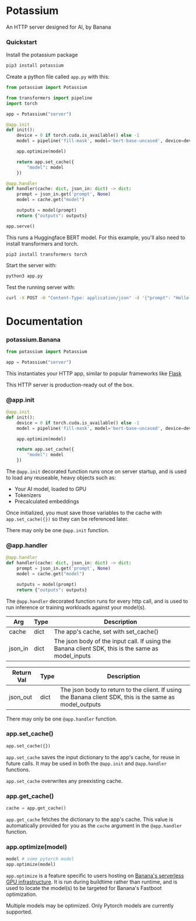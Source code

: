 # Potassium

An HTTP server designed for AI, by Banana

### Quickstart

Install the potassium package

```bash
pip3 install potassium
```

Create a python file called `app.py` with this:

```python
from potassium import Potassium

from transformers import pipeline
import torch

app = Potassium("server")

@app.init
def init():
    device = 0 if torch.cuda.is_available() else -1
    model = pipeline('fill-mask', model='bert-base-uncased', device=device)

    app.optimize(model)

    return app.set_cache({
        "model": model
    })

@app.handler
def handler(cache: dict, json_in: dict) -> dict:
    prompt = json_in.get('prompt', None)
    model = cache.get("model")

    outputs = model(prompt)
    return {"outputs": outputs}

app.serve()
```

This runs a Huggingface BERT model.
For this example, you'll also need to install transformers and torch.

```
pip3 install transformers torch
```

Start the server with:

```bash
python3 app.py
```

Test the running server with:

```bash
curl -X POST -H "Content-Type: application/json" -d '{"prompt": "Hello I am a [MASK] model."}' http://localhost:8000
```

# Documentation

### potassium.Banana

```python
from potassium import Potassium

app = Potassium("server")
```

This instantiates your HTTP app, similar to popular frameworks like [Flask](https://flask.palletsprojects.com/en/2.2.x/_)

This HTTP server is production-ready out of the box.

### @app.init

```python
@app.init
def init():
    device = 0 if torch.cuda.is_available() else -1
    model = pipeline('fill-mask', model='bert-base-uncased', device=device)

    app.optimize(model)

    return app.set_cache({
        "model": model
    })
```

The `@app.init` decorated function runs once on server startup, and is used to load any reuseable, heavy objects such as:

- Your AI model, loaded to GPU
- Tokenizers
- Precalculated embeddings

Once initialized, you must save those variables to the cache with `app.set_cache({})` so they can be referenced later.

There may only be one `@app.init` function.

### @app.handler

```python
@app.handler
def handler(cache: dict, json_in: dict) -> dict:
    prompt = json_in.get('prompt', None)
    model = cache.get("model")

    outputs = model(prompt)
    return {"outputs": outputs}
```

The `@app.handler` decorated function runs for every http call, and is used to run inference or training workloads against your model(s).

| Arg     | Type | Description                                                                                       |
| ------- | ---- | ------------------------------------------------------------------------------------------------- |
| cache   | dict | The app's cache, set with set_cache()                                                             |
| json_in | dict | The json body of the input call. If using the Banana client SDK, this is the same as model_inputs |

| Return Val | Type | Description                                                                                              |
| ---------- | ---- | -------------------------------------------------------------------------------------------------------- |
| json_out   | dict | The json body to return to the client. If using the Banana client SDK, this is the same as model_outputs |

There may only be one `@app.handler` function.

### app.set_cache()

```python
app.set_cache({})
```

`app.set_cache` saves the input dictionary to the app's cache, for reuse in future calls. It may be used in both the `@app.init` and `@app.handler` functions.

`app.set_cache` overwrites any preexisting cache.

### app.get_cache()

```python
cache = app.get_cache()
```

`app.get_cache` fetches the dictionary to the app's cache. This value is automatically provided for you as the `cache` argument in the `@app.handler` function.

### app.optimize(model)

```python
model # some pytorch model
app.optimize(model)
```

`app.optimize` is a feature specific to users hosting on [Banana's serverless GPU infrastructure](https://banana.dev). It is run during buildtime rather than runtime, and is used to locate the model(s) to be targeted for Banana's Fastboot optimization.

Multiple models may be optimized. Only Pytorch models are currently supported.
